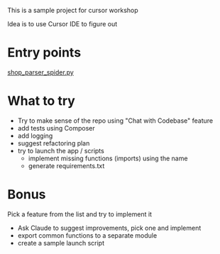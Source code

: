 This is a sample project for cursor workshop

Idea is to use Cursor IDE to figure out 

# Entry points
[shop_parser_spider.py](texttailor/texttailor/spiders/shop_parser_spider.py)

# What to try
- Try to make sense of the repo using "Chat with Codebase" feature
- add tests using Composer
- add logging
- suggest refactoring plan
- try to launch the app / scripts
  - implement missing functions (imports) using the name
  - generate requirements.txt

# Bonus

Pick a feature from the list and try to implement it

- Ask Claude to suggest improvements, pick one and implement
- export common functions to a separate module
- create a sample launch script